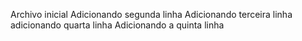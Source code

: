 Archivo inicial
Adicionando segunda linha
Adicionando terceira linha
adicionando quarta linha
Adicionando a quinta linha 
